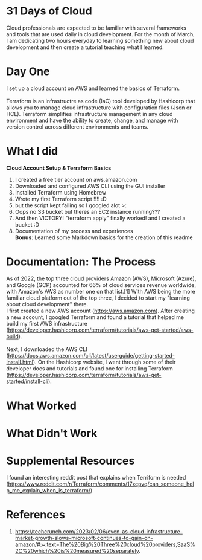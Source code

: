# 31 Days of Cloud

Cloud professionals are expected to be familiar with several frameworks and tools that are used daily in cloud development. For the month of March, I am dedicating two hours everyday to learning something new about cloud development and then create a tutorial teaching what I learned. 

# Day One

I set up a cloud account on AWS and learned the basics of Terraform.
<br><br>
Terraform is an infrastructre as code (IaC) tool developed by Hashicorp that allows you to manage cloud infrastructure with configuration files (Json or HCL). Terraform simplifies infrastructure management in any cloud environment and have the ability to create, change, and manage with version control across different environments and teams. 

# What I did
**Cloud Account Setup & Terraform Basics**
1. I created a free tier account on aws.amazon.com
2. Downloaded and configured AWS CLI using the GUI installer
3. Installed Terraform using Homebrew 
4. Wrote my first Terraform script !!!! :D
5. but the script kept failing so I googled alot >:
6. Oops no S3 bucket but theres an EC2 instance running???
7. And then VICTORY! "terraform apply" finally worked! and I created a bucket :D
8. Documentation of my process and experiences
<br>**Bonus**: Learned some Markdown basics for the creation of this readme

# Documentation: The Process
As of 2022, the top three cloud providers Amazon (AWS), Microsoft (Azure), and Google (GCP) accounted for 66% of cloud services revenue worldwide, with Amazon's AWS as number one on that list.[1] With AWS being the more familiar cloud platform out of the top three, I decided to start my "learning about cloud development" there. 
<br>I first created a new AWS account (https://aws.amazon.com). After creating a new account, I googled Terraform and found a tutorial that helped me build my first AWS infrastructure (https://developer.hashicorp.com/terraform/tutorials/aws-get-started/aws-build).
<br><br>
Next, I downloaded the AWS CLI (https://docs.aws.amazon.com/cli/latest/userguide/getting-started-install.html). On the Hashicorp website, I went through some of their developer docs and tutorials and found one for installing Terraform (https://developer.hashicorp.com/terraform/tutorials/aws-get-started/install-cli). 

# What Worked


# What Didn't Work



# Supplemental Resources
I found an interesting reddit post that explains when Terriform is needed (https://www.reddit.com/r/Terraform/comments/17xcpvq/can_someone_help_me_explain_when_is_terraform/) 

# References
1. https://techcrunch.com/2023/02/06/even-as-cloud-infrastructure-market-growth-slows-microsoft-continues-to-gain-on-amazon/#:~:text=The%20Big%20Three%20cloud%20providers,SaaS%2C%20which%20is%20measured%20separately.